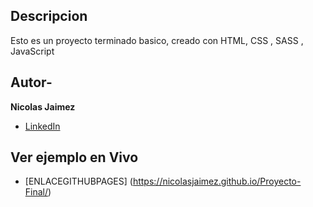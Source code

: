 ## Descripcion 

Esto es un proyecto terminado basico, creado con HTML, CSS , SASS , JavaScript

## Autor-
**Nicolas Jaimez**

* [LinkedIn](https://www.linkedin.com/in/nicolas-jaimez/)

## Ver ejemplo en Vivo
- [ENLACEGITHUBPAGES] (https://nicolasjaimez.github.io/Proyecto-Final/)

